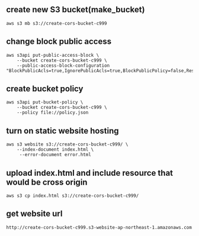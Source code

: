 ## create new S3 bucket(make_bucket)

```
aws s3 mb s3://create-cors-bucket-c999
```

## change block public access

```
aws s3api put-public-access-block \
    --bucket create-cors-bucket-c999 \
    --public-access-block-configuration "BlockPublicAcls=true,IgnorePublicAcls=true,BlockPublicPolicy=false,RestrictPublicBuckets=false"
```

## create bucket policy
```
aws s3api put-bucket-policy \
    --bucket create-cors-bucket-c999 \
    --policy file://policy.json
```

## turn on static website hosting
```
aws s3 website s3://create-cors-bucket-c999/ \
    --index-document index.html \
     --error-document error.html
```

## upload index.html and include resource that would be cross origin
```
aws s3 cp index.html s3://create-cors-bucket-c999/
```

## get website url
```
http://create-cors-bucket-c999.s3-website-ap-northeast-1.amazonaws.com
```

